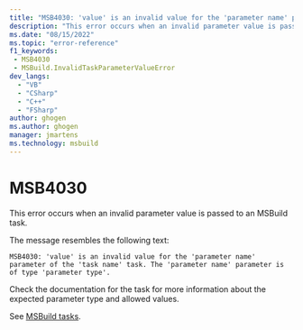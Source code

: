 ```yaml
---
title: "MSB4030: 'value' is an invalid value for the 'parameter name' parameter of the 'task name' task. The 'parameter name' parameter is of type 'parameter type'."
description: "This error occurs when an invalid parameter value is passed to an MSBuild task."
ms.date: "08/15/2022"
ms.topic: "error-reference"
f1_keywords:
 - MSB4030
 - MSBuild.InvalidTaskParameterValueError
dev_langs:
  - "VB"
  - "CSharp"
  - "C++"
  - "FSharp"
author: ghogen
ms.author: ghogen
manager: jmartens
ms.technology: msbuild
---
```

# MSB4030

This error occurs when an invalid parameter value is passed to an MSBuild task.

The message resembles the following text:

```output
MSB4030: 'value' is an invalid value for the 'parameter name' parameter of the 'task name' task. The 'parameter name' parameter is of type 'parameter type'.
```

Check the documentation for the task for more information about the expected parameter type and allowed values.

See [MSBuild tasks](../msbuild-tasks.md).


